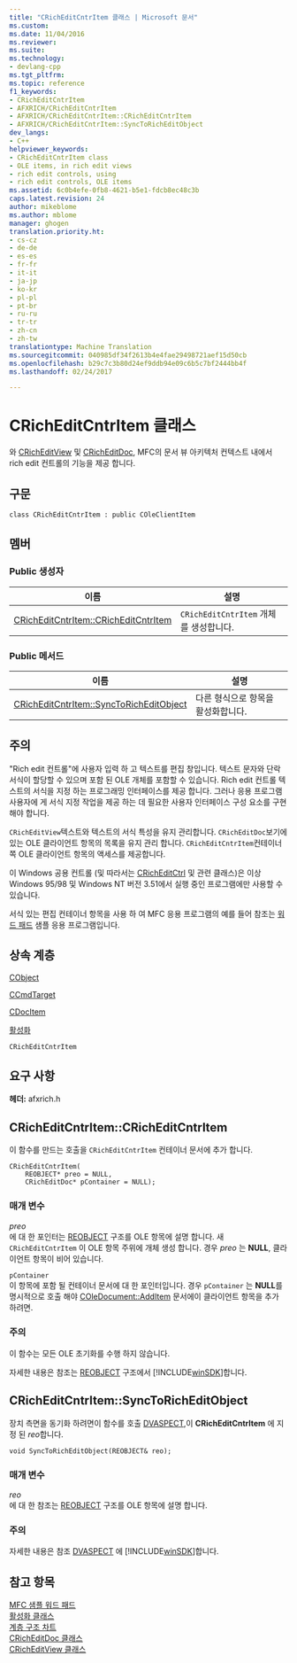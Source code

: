 ```yaml
---
title: "CRichEditCntrItem 클래스 | Microsoft 문서"
ms.custom: 
ms.date: 11/04/2016
ms.reviewer: 
ms.suite: 
ms.technology:
- devlang-cpp
ms.tgt_pltfrm: 
ms.topic: reference
f1_keywords:
- CRichEditCntrItem
- AFXRICH/CRichEditCntrItem
- AFXRICH/CRichEditCntrItem::CRichEditCntrItem
- AFXRICH/CRichEditCntrItem::SyncToRichEditObject
dev_langs:
- C++
helpviewer_keywords:
- CRichEditCntrItem class
- OLE items, in rich edit views
- rich edit controls, using
- rich edit controls, OLE items
ms.assetid: 6c0b4efe-0fb8-4621-b5e1-fdcb8ec48c3b
caps.latest.revision: 24
author: mikeblome
ms.author: mblome
manager: ghogen
translation.priority.ht:
- cs-cz
- de-de
- es-es
- fr-fr
- it-it
- ja-jp
- ko-kr
- pl-pl
- pt-br
- ru-ru
- tr-tr
- zh-cn
- zh-tw
translationtype: Machine Translation
ms.sourcegitcommit: 040985df34f2613b4e4fae29498721aef15d50cb
ms.openlocfilehash: b29c7c3b80d24ef9ddb94e09c6b5c7bf2444bb4f
ms.lasthandoff: 02/24/2017

---
```

# <a name="cricheditcntritem-class"></a>CRichEditCntrItem 클래스
와 [CRichEditView](../../mfc/reference/cricheditview-class.md) 및 [CRichEditDoc](../../mfc/reference/cricheditdoc-class.md), MFC의 문서 뷰 아키텍처 컨텍스트 내에서 rich edit 컨트롤의 기능을 제공 합니다.  
  
## <a name="syntax"></a>구문  
  
```  
class CRichEditCntrItem : public COleClientItem  
```  
  
## <a name="members"></a>멤버  
  
### <a name="public-constructors"></a>Public 생성자  
  
|이름|설명|  
|----------|-----------------|  
|[CRichEditCntrItem::CRichEditCntrItem](#cricheditcntritem)|`CRichEditCntrItem` 개체를 생성합니다.|  
  
### <a name="public-methods"></a>Public 메서드  
  
|이름|설명|  
|----------|-----------------|  
|[CRichEditCntrItem::SyncToRichEditObject](#synctoricheditobject)|다른 형식으로 항목을 활성화합니다.|  
  
## <a name="remarks"></a>주의  
 "Rich edit 컨트롤"에 사용자 입력 하 고 텍스트를 편집 창입니다. 텍스트 문자와 단락 서식이 할당할 수 있으며 포함 된 OLE 개체를 포함할 수 있습니다. Rich edit 컨트롤 텍스트의 서식을 지정 하는 프로그래밍 인터페이스를 제공 합니다. 그러나 응용 프로그램 사용자에 게 서식 지정 작업을 제공 하는 데 필요한 사용자 인터페이스 구성 요소를 구현 해야 합니다.  
  
 `CRichEditView`텍스트와 텍스트의 서식 특성을 유지 관리합니다. `CRichEditDoc`보기에 있는 OLE 클라이언트 항목의 목록을 유지 관리 합니다. `CRichEditCntrItem`컨테이너 쪽 OLE 클라이언트 항목의 액세스를 제공합니다.  
  
 이 Windows 공용 컨트롤 (및 따라서는 [CRichEditCtrl](../../mfc/reference/cricheditctrl-class.md) 및 관련 클래스)은 이상 Windows 95/98 및 Windows NT 버전 3.51에서 실행 중인 프로그램에만 사용할 수 있습니다.  
  
 서식 있는 편집 컨테이너 항목을 사용 하 여 MFC 응용 프로그램의 예를 들어 참조는 [워드 패드](../../visual-cpp-samples.md) 샘플 응용 프로그램입니다.  
  
## <a name="inheritance-hierarchy"></a>상속 계층  
 [CObject](../../mfc/reference/cobject-class.md)  
  
 [CCmdTarget](../../mfc/reference/ccmdtarget-class.md)  
  
 [CDocItem](../../mfc/reference/cdocitem-class.md)  
  
 [활성화](../../mfc/reference/coleclientitem-class.md)  
  
 `CRichEditCntrItem`  
  
## <a name="requirements"></a>요구 사항  
 **헤더:** afxrich.h  
  
##  <a name="cricheditcntritem"></a>CRichEditCntrItem::CRichEditCntrItem  
 이 함수를 만드는 호출을 `CRichEditCntrItem` 컨테이너 문서에 추가 합니다.  
  
```  
CRichEditCntrItem(
    REOBJECT* preo = NULL,  
    CRichEditDoc* pContainer = NULL);
```  
  
### <a name="parameters"></a>매개 변수  
 *preo*  
 에 대 한 포인터는 [REOBJECT](http://msdn.microsoft.com/library/windows/desktop/bb787946) 구조를 OLE 항목에 설명 합니다. 새 `CRichEditCntrItem` 이 OLE 항목 주위에 개체 생성 합니다. 경우 *preo* 는 **NULL**, 클라이언트 항목이 비어 있습니다.  
  
 `pContainer`  
 이 항목에 포함 될 컨테이너 문서에 대 한 포인터입니다. 경우 `pContainer` 는 **NULL**를 명시적으로 호출 해야 [COleDocument::AddItem](../../mfc/reference/coledocument-class.md#additem) 문서에이 클라이언트 항목을 추가 하려면.  
  
### <a name="remarks"></a>주의  
 이 함수는 모든 OLE 초기화를 수행 하지 않습니다.  
  
 자세한 내용은 참조는 [REOBJECT](http://msdn.microsoft.com/library/windows/desktop/bb787946) 구조에서 [!INCLUDE[winSDK](../../atl/includes/winsdk_md.md)]합니다.  
  
##  <a name="synctoricheditobject"></a>CRichEditCntrItem::SyncToRichEditObject  
 장치 측면을 동기화 하려면이 함수를 호출 [DVASPECT](http://msdn.microsoft.com/library/windows/desktop/ms690318),이 **CRichEditCntrltem** 에 지정 된 *reo*합니다.  
  
```  
void SyncToRichEditObject(REOBJECT& reo);
```  
  
### <a name="parameters"></a>매개 변수  
 *reo*  
 에 대 한 참조는 [REOBJECT](http://msdn.microsoft.com/library/windows/desktop/bb787946) 구조를 OLE 항목에 설명 합니다.  
  
### <a name="remarks"></a>주의  
 자세한 내용은 참조 [DVASPECT](http://msdn.microsoft.com/library/windows/desktop/ms690318) 에 [!INCLUDE[winSDK](../../atl/includes/winsdk_md.md)]합니다.  
  
## <a name="see-also"></a>참고 항목  
 [MFC 샘플 워드 패드](../../visual-cpp-samples.md)   
 [활성화 클래스](../../mfc/reference/coleclientitem-class.md)   
 [계층 구조 차트](../../mfc/hierarchy-chart.md)   
 [CRichEditDoc 클래스](../../mfc/reference/cricheditdoc-class.md)   
 [CRichEditView 클래스](../../mfc/reference/cricheditview-class.md)

